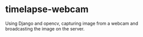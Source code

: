 # timelapse-webcam
Using Django and opencv, capturing image from a webcam and broadcasting the image on the server. 
